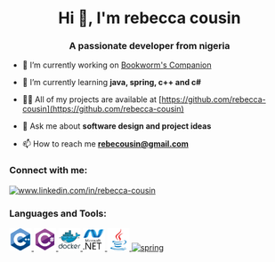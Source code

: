 <h1 align="center">Hi 👋, I'm rebecca cousin</h1>
<h3 align="center">A passionate developer from nigeria</h3>


- 🔭 I’m currently working on [Bookworm's Companion](https://github.com/rebecca-cousin/Bookworm-s-Companions.git)

- 🌱 I’m currently learning **java, spring, c++ and c#**

- 👨‍💻 All of my projects are available at [https://github.com/rebecca-cousin](https://github.com/rebecca-cousin)

- 💬 Ask me about **software design and project ideas**

- 📫 How to reach me **rebecousin@gmail.com**

<h3 align="left">Connect with me:</h3>
<p align="left">
<a href="https://linkedin.com/in/www.linkedin.com/in/rebecca-cousin" target="blank"><img align="center" src="https://raw.githubusercontent.com/rahuldkjain/github-profile-readme-generator/master/src/images/icons/Social/linked-in-alt.svg" alt="www.linkedin.com/in/rebecca-cousin" height="30" width="40" /></a>
</p>


<h3 align="left">Languages and Tools:</h3>
<p align="left"> <a href="https://www.w3schools.com/cpp/" target="_blank" rel="noreferrer"> <img src="https://raw.githubusercontent.com/devicons/devicon/master/icons/cplusplus/cplusplus-original.svg" alt="cplusplus" width="40" height="40"/> </a> <a href="https://www.w3schools.com/cs/" target="_blank" rel="noreferrer"> <img src="https://raw.githubusercontent.com/devicons/devicon/master/icons/csharp/csharp-original.svg" alt="csharp" width="40" height="40"/> </a> <a href="https://www.docker.com/" target="_blank" rel="noreferrer"> <img src="https://raw.githubusercontent.com/devicons/devicon/master/icons/docker/docker-original-wordmark.svg" alt="docker" width="40" height="40"/> </a> <a href="https://dotnet.microsoft.com/" target="_blank" rel="noreferrer"> <img src="https://raw.githubusercontent.com/devicons/devicon/master/icons/dot-net/dot-net-original-wordmark.svg" alt="dotnet" width="40" height="40"/> </a> <a href="https://www.java.com" target="_blank" rel="noreferrer"> <img src="https://raw.githubusercontent.com/devicons/devicon/master/icons/java/java-original.svg" alt="java" width="40" height="40"/> </a> <a href="https://spring.io/" target="_blank" rel="noreferrer"> <img src="https://www.vectorlogo.zone/logos/springio/springio-icon.svg" alt="spring" width="40" height="40"/> </a> </p>
